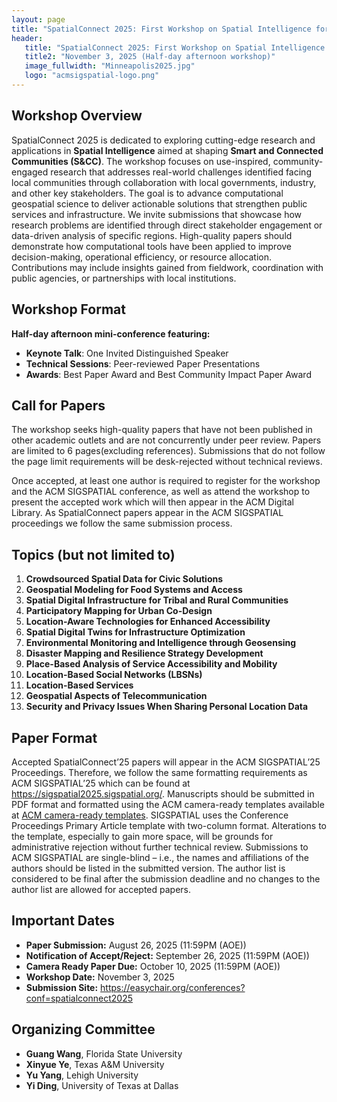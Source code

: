 ```yaml
---
layout: page
title: "SpatialConnect 2025: First Workshop on Spatial Intelligence for Smart and Connected Communities"
header:
   title: "SpatialConnect 2025: First Workshop on Spatial Intelligence for Smart and Connected Communities"
   title2: "November 3, 2025 (Half-day afternoon workshop)"
   image_fullwidth: "Minneapolis2025.jpg"
   logo: "acmsigspatial-logo.png"
---
```


## Workshop Overview

SpatialConnect 2025 is dedicated to exploring cutting-edge research and applications in **Spatial Intelligence** aimed at shaping **Smart and Connected Communities (S&CC)**. The workshop focuses on use-inspired, community-engaged research that addresses real-world challenges identified facing local communities through collaboration with local governments, industry, and other key stakeholders. The goal is to advance computational geospatial science to deliver actionable solutions that strengthen public services and infrastructure. We invite submissions that showcase how research problems are identified through direct stakeholder engagement or data-driven analysis of specific regions. High-quality papers should demonstrate how computational tools have been applied to improve decision-making, operational efficiency, or resource allocation. Contributions may include insights gained from fieldwork, coordination with public agencies, or partnerships with local institutions.

## Workshop Format

**Half-day afternoon mini-conference featuring:**

- **Keynote Talk**: One Invited Distinguished Speaker
- **Technical Sessions**: Peer-reviewed Paper Presentations  
- **Awards**: Best Paper Award and Best Community Impact Paper Award

## Call for Papers

The workshop seeks high-quality papers that have not been published in other academic outlets and are not concurrently under peer review. Papers are limited to 6 pages(excluding references). Submissions that do not follow the page limit requirements will be desk-rejected without technical reviews.

Once accepted, at least one author is required to register for the workshop and the ACM SIGSPATIAL conference, as well as attend the workshop to present the accepted work which will then appear in the ACM Digital Library. As SpatialConnect papers appear in the ACM SIGSPATIAL proceedings we follow the same submission process.

## Topics (but not limited to)

<!-- 1. **Mobility and Transportation Intelligence**
2. **Community Resilience and Sustainability**
3. **Social and Economic Development**
4. **AI and Machine Learning for Communities**
5. **Data Integration and Infrastructure**
6. **Public Health and Well-being**
7. **Innovative Applications** -->

1. **Crowdsourced Spatial Data for Civic Solutions**
2. **Geospatial Modeling for Food Systems and Access**
3. **Spatial Digital Infrastructure for Tribal and Rural Communities**
4. **Participatory Mapping for Urban Co-Design**
5. **Location-Aware Technologies for Enhanced Accessibility**
6. **Spatial Digital Twins for Infrastructure Optimization**
7. **Environmental Monitoring and Intelligence through Geosensing**
8. **Disaster Mapping and Resilience Strategy Development**
9. **Place-Based Analysis of Service Accessibility and Mobility**
10. **Location-Based Social Networks (LBSNs)**
11. **Location-Based Services**
12. **Geospatial Aspects of Telecommunication**
13. **Security and Privacy Issues When Sharing Personal Location Data**

## Paper Format

Accepted SpatialConnect’25 papers will appear in the ACM SIGSPATIAL’25 Proceedings. Therefore, we follow the same formatting requirements as ACM SIGSPATIAL’25 which can be found at <a href="https://sigspatial2025.sigspatial.org/">https://sigspatial2025.sigspatial.org/</a>. Manuscripts should be submitted in PDF format and formatted using the ACM camera-ready templates available at <a href="https://www.acm.org/publications/proceedings-template">ACM camera-ready templates</a>. SIGSPATIAL uses the Conference Proceedings Primary Article template with two-column format. Alterations to the template, especially to gain more space, will be grounds for administrative rejection without further technical review. Submissions to ACM SIGSPATIAL are single-blind – i.e., the names and affiliations of the authors should be listed in the submitted version. The author list is considered to be final after the submission deadline and no changes to the author list are allowed for accepted papers.

## Important Dates

* **Paper Submission:** August 26, 2025 (11:59PM (AOE))
* **Notification of Accept/Reject:** September 26, 2025 (11:59PM (AOE))
* **Camera Ready Paper Due:** October 10, 2025 (11:59PM (AOE))
* **Workshop Date:** November 3, 2025
* **Submission Site:** <a href = "https://easychair.org/conferences?conf=spatialconnect2025">https://easychair.org/conferences?conf=spatialconnect2025</a>

## Organizing Committee

- **Guang Wang**, Florida State University
- **Xinyue Ye**, Texas A&M University
- **Yu Yang**, Lehigh University
- **Yi Ding**, University of Texas at Dallas